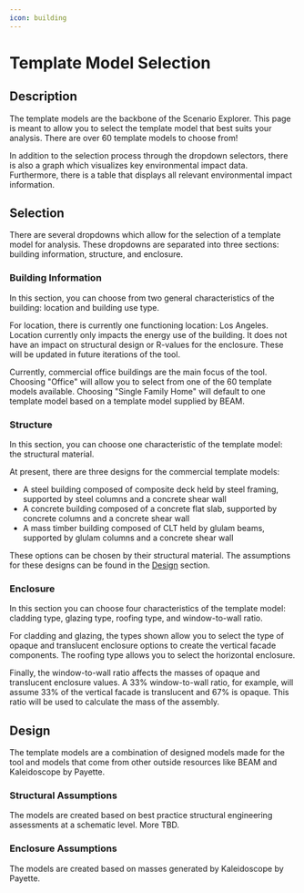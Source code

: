 ```yaml
---
icon: building
---
```


# Template Model Selection

## Description

The template models are the backbone of the Scenario Explorer. This page is meant to allow you to select the template model that best suits your analysis. There are over 60 template models to choose from!

In addition to the selection process through the dropdown selectors, there is also a graph which visualizes key environmental impact data. Furthermore, there is a table that displays all relevant environmental impact information.&#x20;

## Selection

There are several dropdowns which allow for the selection of a template model for analysis. These dropdowns are separated into three sections: building information, structure, and enclosure.

### Building Information

In this section, you can choose from two general characteristics of the building: location and building use type.&#x20;

For location, there is currently one functioning location: Los Angeles. Location currently only impacts the energy use of the building. It does not have an impact on structural design or R-values for the enclosure. These will be updated in future iterations of the tool.&#x20;

Currently, commercial office buildings are the main focus of the tool. Choosing "Office" will allow you to select from one of the 60 template models available. Choosing "Single Family Home" will default to one template model based on a template model supplied by BEAM.

### Structure

In this section, you can choose one characteristic of the template model: the structural material.&#x20;

At present, there are three designs for the commercial template models:

* A steel building composed of composite deck held by steel framing, supported by steel columns and a concrete shear wall
* A concrete building composed of a concrete flat slab, supported by concrete columns and a concrete shear wall
* A mass timber building composed of CLT held by glulam beams, supported by glulam columns and a concrete shear wall

These options can be chosen by their structural material. The assumptions for these designs can be found in the [Design](template-model-selection.md#design) section.

### Enclosure

In this section you can choose four characteristics of the template model: cladding type, glazing type, roofing type, and window-to-wall ratio.&#x20;

For cladding and glazing, the types shown allow you to select the type of opaque and translucent enclosure options to create the vertical facade components. The roofing type allows you to select the horizontal enclosure.&#x20;

Finally, the window-to-wall ratio affects the masses of opaque and translucent enclosure values. A 33% window-to-wall ratio, for example, will assume 33% of the vertical facade is translucent and 67% is opaque. This ratio will be used to calculate the mass of the assembly.&#x20;

## Design

The template models are a combination of designed models made for the tool and models that come from other outside resources like BEAM and Kaleidoscope by Payette. &#x20;

### Structural Assumptions

The models are created based on best practice structural engineering assessments at a schematic level. More TBD.

### Enclosure Assumptions

The models are created based on masses generated by Kaleidoscope by Payette.
